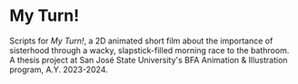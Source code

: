 # My Turn!
Scripts for *My Turn!*, a 2D animated short film about the importance of sisterhood through a wacky, slapstick-filled morning race to the bathroom. A thesis project at San José State University's BFA Animation & Illustration program, A.Y. 2023-2024.
